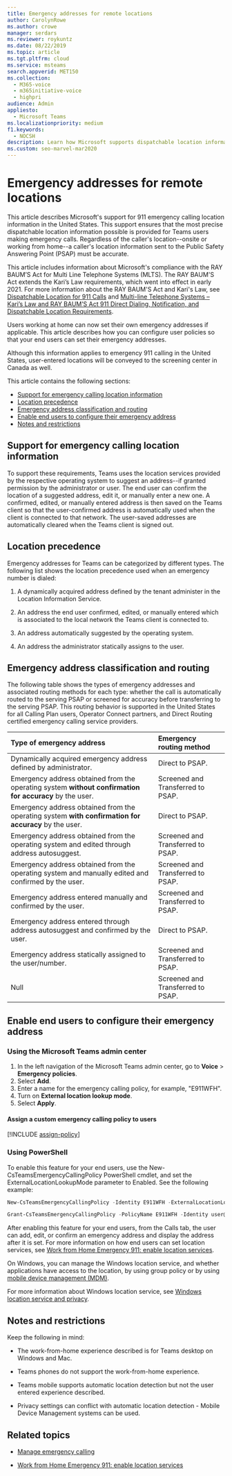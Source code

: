 ```yaml
---
title: Emergency addresses for remote locations
author: CarolynRowe
ms.author: crowe
manager: serdars
ms.reviewer: roykuntz
ms.date: 08/22/2019
ms.topic: article
ms.tgt.pltfrm: cloud
ms.service: msteams
search.appverid: MET150
ms.collection: 
  - M365-voice
  - m365initiative-voice
  - highpri
audience: Admin
appliesto: 
  - Microsoft Teams
ms.localizationpriority: medium
f1.keywords: 
  - NOCSH
description: Learn how Microsoft supports dispatchable location information to support emergency calling.
ms.custom: seo-marvel-mar2020
---
```


# Emergency addresses for remote locations

This article describes Microsoft's support for 911 emergency calling location information in the United States. This support ensures that the most precise dispatchable location information possible is provided for Teams users making emergency calls. Regardless of the caller's location--onsite or working from home--a  caller's location information sent to the Public Safety Answering Point (PSAP) must be accurate.

This article includes information about Microsoft's compliance with the RAY BAUM’S Act for Multi Line Telephone Systems (MLTS). The RAY BAUM'S Act extends the Kari’s Law requirements, which went into effect in early 2021. For more information about the RAY BAUM'S Act and Kari's Law, see [Dispatchable Location for 911 Calls](https://www.fcc.gov/911-dispatchable-location) and [Multi-line Telephone Systems – Kari’s Law and RAY BAUM’S Act 911 Direct Dialing, Notification, and Dispatchable Location Requirements](https://www.fcc.gov/mlts-911-requirements). 

Users working at home can now set their own emergency addresses if applicable. This article describes how you can configure user policies so that your end users can set their emergency addresses.

Although this information applies to emergency 911 calling in the United States, user-entered locations will be conveyed to the screening center in Canada as well.

This article contains the following sections:

- [Support for emergency calling location information](#support-for-emergency-calling-location-information)
- [Location precedence](#location-precedence)
- [Emergency address classification and routing](#emergency-address-classification-and-routing)
- [Enable end users to configure their emergency address](#enable-end-users-to-configure-their-emergency-address)
- [Notes and restrictions](#notes-and-restrictions)


## Support for emergency calling location information

To support these requirements, Teams uses the location services provided by the respective operating system to suggest an address--if granted permission by the administrator or user. The end user can confirm the location of a suggested address, edit it, or manually enter a new one. A confirmed, edited, or manually entered address is then saved on the Teams client so that the user-confirmed address is automatically used when the client is connected to that network. The user-saved addresses are automatically cleared when the Teams client is signed out.


## Location precedence

Emergency addresses for Teams can be categorized by different types. The following list shows the location precedence used when an emergency number is dialed:

1. A dynamically acquired address defined by the tenant administer in the Location Information Service.

2. An address the end user confirmed, edited, or manually entered which is associated to the local network the Teams client is connected to.

3. An address automatically suggested by the operating system.

4. An address the administrator statically assigns to the user.


## Emergency address classification and routing

The following table shows the types of emergency addresses and associated routing methods for each type: whether the call is automatically routed to the serving PSAP or screened for accuracy before transferring to the serving PSAP. This routing behavior is supported in the United States for all Calling Plan users, Operator Connect partners, and Direct Routing certified emergency calling service providers.


| Type of emergency address | Emergency routing method |
| :------------| :-------|
| Dynamically acquired emergency address defined by administrator. | Direct to PSAP. |
| Emergency address obtained from the operating system **without confirmation for accuracy** by the user. | Screened and Transferred to PSAP. |
| Emergency address obtained from the operating system **with confirmation for accuracy** by the user.| Direct to PSAP. |
| Emergency address obtained from the operating system and edited through address autosuggest. | Screened and Transferred to PSAP. |
|  Emergency address obtained from the operating system and manually edited and confirmed by the user.  | Screened and Transferred to PSAP. |
| Emergency address entered manually and confirmed by the user. | Screened and Transferred to PSAP. |
| Emergency address entered through address autosuggest and confirmed by the user.   | Direct to PSAP.  |
| Emergency address statically assigned to the user/number. | Screened and Transferred to PSAP. |
| Null | Screened and Transferred to PSAP. |


## Enable end users to configure their emergency address

### Using the Microsoft Teams admin center

1. In the left navigation of the Microsoft Teams admin center, go to **Voice** > **Emergency policies**.
2. Select **Add**.
3. Enter a name for the emergency calling policy, for example, "E911WFH".
4. Turn on **External location lookup mode**.
5. Select **Apply**.

#### Assign a custom emergency calling policy to users

[!INCLUDE [assign-policy](includes/assign-policy.md)]

### Using PowerShell

To enable this feature for your end users, use the New-CsTeamsEmergencyCallingPolicy PowerShell cmdlet, and set the ExternalLocationLookupMode parameter to Enabled. See the following example: 


``` PowerShell
New-CsTeamsEmergencyCallingPolicy -Identity E911WFH -ExternalLocationLookupMode Enabled
```

```PowerShell
Grant-CsTeamsEmergencyCallingPolicy -PolicyName E911WFH -Identity user@contoso.com
```

After enabling this feature for your end users, from the Calls tab, the user can add, edit, or confirm an emergency address and display the address after it is set. For more information on how end users can set location services, see [Work from Home Emergency 911: enable location services](https://support.microsoft.com/office/work-from-home-emergency-911-enable-location-services-583dd649-87fc-4b23-aed6-f4e2279297f9?storagetype=live).

On Windows, you can manage the Windows location service, and whether applications have access to the location, by using group policy or by using [mobile device management (MDM)](/windows/client-management/mdm/policy-csp-privacy#privacy-letappsaccesslocation).

For more information about Windows location service, see [Windows location service and privacy](https://support.microsoft.com/windows/windows-location-service-and-privacy-3a8eee0a-5b0b-dc07-eede-2a5ca1c49088).



## Notes and restrictions

Keep the following in mind:

- The work-from-home experience described is for Teams desktop on Windows and Mac.

- Teams phones do not support the work-from-home experience.

- Teams mobile supports automatic location detection but not the user entered experience described.

- Privacy settings can conflict with automatic location detection - Mobile Device Management systems can be used.


## Related topics

- [Manage emergency calling](what-are-emergency-locations-addresses-and-call-routing.md)

- [Work from Home Emergency 911: enable location services](https://support.microsoft.com/office/work-from-home-emergency-911-enable-location-services-583dd649-87fc-4b23-aed6-f4e2279297f9?storagetype=live)

